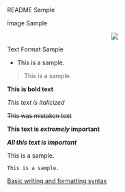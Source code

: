 README Sample

Image Sample
<div align=center>
    
![](https://github.com/creativeCodingART2210Fall2019Section2/creativeCodingGitHub/raw/master/gettingStarted/img/p5jsImages.png)

<div align=left>
<p>   

Text Format Sample

* This is a sample.

> This is a sample.

**This is bold text**

*This text is italicized*

~~This was mistaken text~~

**This text is _extremely_ important**	

***All this text is important***

This is a sample.

    This is a sample.
    
[Basic writing and formatting syntax](https://help.github.com/en/articles/basic-writing-and-formatting-syntax)
